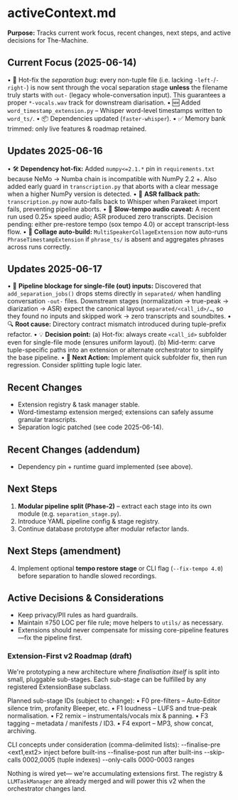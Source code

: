 # activeContext.md

**Purpose:**
Tracks current work focus, recent changes, next steps, and active decisions for The-Machine.

## Current Focus (2025-06-14)

• 🔧 Hot-fix the *separation bug*: every non-tuple file (i.e. lacking `-left-`/`-right-`) is now sent through the vocal separation stage **unless** the filename truly starts with `out-` (legacy whole-conversation input).  This guarantees a proper `*-vocals.wav` track for downstream diarisation.
• 🆕 Added `word_timestamp_extension.py` – Whisper word-level timestamps written to `word_ts/`.
• 📦 Dependencies updated (`faster-whisper`).
• ✅ Memory bank trimmed: only live features & roadmap retained.

## Updates 2025-06-16

• 🛠️ **Dependency hot-fix:** Added `numpy<=2.1.*` pin in `requirements.txt` because NeMo → Numba chain is incompatible with NumPy 2.2 +.  Also added early guard in `transcription.py` that aborts with a clear message when a higher NumPy version is detected.
• 🔄 **ASR fallback path:** `transcription.py` now auto-falls back to Whisper when Parakeet import fails, preventing pipeline aborts.
• 🐢 **Slow-tempo audio caveat:** A recent run used 0.25× speed audio; ASR produced zero transcripts. Decision pending: either pre-restore tempo (sox tempo 4.0) or accept transcript-less flow.
• 🎨 **Collage auto-build:** `MultiSpeakerCollageExtension` now auto-runs `PhraseTimestampExtension` if `phrase_ts/` is absent and aggregates phrases across runs correctly.

## Updates 2025-06-17

• 🐞 **Pipeline blockage for single-file (out) inputs:** Discovered that `add_separation_jobs()` drops stems directly in `separated/` when handling conversation `-out-` files. Downstream stages (normalization → true-peak → diarization → ASR) expect the canonical layout `separated/<call_id>/…`, so they found no inputs and skipped work → zero transcripts and soundbites.
• 🔍 **Root cause:** Directory contract mismatch introduced during tuple-prefix refactor.
• 💡 **Decision point:** (a) Hot-fix: always create `<call_id>` subfolder even for single-file mode (ensures uniform layout). (b) Mid-term: carve tuple-specific paths into an extension or alternate orchestrator to simplify the base pipeline.
• 🚧 **Next Action:** Implement quick subfolder fix, then run regression. Consider splitting tuple logic later.

## Recent Changes

- Extension registry & task manager stable.
- Word-timestamp extension merged; extensions can safely assume granular transcripts.
- Separation logic patched (see code 2025-06-14).

## Recent Changes (addendum)

- Dependency pin + runtime guard implemented (see above).

## Next Steps

1. **Modular pipeline split (Phase-2)** – extract each stage into its own module (e.g. `separation_stage.py`).
2. Introduce YAML pipeline config & stage registry.
3. Continue database prototype after modular refactor lands.

## Next Steps (amendment)

4. Implement optional **tempo restore stage** or CLI flag (`--fix-tempo 4.0`) before separation to handle slowed recordings.

## Active Decisions & Considerations

- Keep privacy/PII rules as hard guardrails.
- Maintain ≤750 LOC per file rule; move helpers to `utils/` as necessary.
- Extensions should never compensate for missing core-pipeline features—fix the pipeline first.

### Extension-First v2 Roadmap (draft)
We're prototyping a new architecture where *finalisation itself* is split into small, pluggable sub-stages.  Each sub-stage can be fulfilled by any registered ExtensionBase subclass.

Planned sub-stage IDs (subject to change):
• F0  pre-filters  – Auto-Editor silence trim, profanity Bleeper, etc.
• F1  loudness     – LUFS and true-peak normalisation.
• F2  remix        – instrumentals/vocals mix & panning.
• F3  tagging      – metadata / manifests / ID3.
• F4  export       – MP3, show concat, archiving.

CLI concepts under consideration (comma-delimited lists):
  --finalise-pre    <ext1,ext2>   inject before built-ins
  --finalise-post   <ext>         run after built-ins
  --skip-calls      0002,0005     (tuple indexes)
  --only-calls      0000-0003     ranges

Nothing is wired yet— we're accumulating extensions first.  The registry & `LLMTaskManager` are already merged and will power this v2 when the orchestrator changes land. 